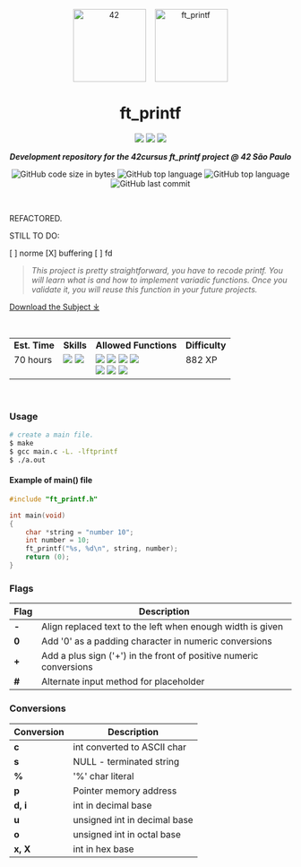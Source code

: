 <p align="center">
	<img width="130px;" src="https://game.42sp.org.br/static/assets/images/42_logo_black.svg" align="center" alt="42" />&nbsp;&nbsp;&nbsp;
	<img width="130px" src="https://game.42sp.org.br/static/assets/achievements/ft_printfm.png" align="center" alt="ft_printf" />
	<h1 align="center">ft_printf</h1>
</p>
<p align="center">
	<img src="https://img.shields.io/badge/Success-107/100_✓-gray.svg?colorA=61c265&colorB=4CAF50&style=for-the-badge">
	<img src="https://img.shields.io/badge/Linux-FCC624?style=for-the-badge&logo=linux&logoColor=black">
	<img src="https://img.shields.io/badge/mac%20os-000000?style=for-the-badge&logo=apple&logoColor=white">
</p>

<p align="center">
	<b><i>Development repository for the 42cursus ft_printf project @ 42 São Paulo</i></b><br>
</p>

<p align="center">
	<img alt="GitHub code size in bytes" src="https://img.shields.io/github/languages/code-size/iwillenshofer/ft_printf?color=blueviolet" />
	<img alt="GitHub top language" src="https://img.shields.io/github/languages/top/iwillenshofer/ft_printf?color=blue" />
	<img alt="GitHub top language" src="https://img.shields.io/github/commit-activity/t/iwillenshofer/ft_printf?color=brightgreen" />
	<img alt="GitHub last commit" src="https://img.shields.io/github/last-commit/iwillenshofer/ft_printf?color=brightgreen" />
</p>
<br>

REFACTORED.

STILL TO DO:

[ ] norme
[X] buffering
[ ] fd

> _This project is pretty straightforward, you have to recode printf. You will learn what is and how to implement variadic functions. Once you validate it, you will reuse this function in your future projects._

[Download the Subject ⤓](en.subject.pdf)

<br>

<p align="center">
	<table>
		<tr>
			<td><b>Est. Time</b></td>
			<td><b>Skills</b></td>
			<td><b>Allowed Functions</b></td>
			<td><b>Difficulty</b></td>
		</tr>
		<tr>
			<td valign="top">70 hours</td>
			<td valign="top">
<img src="https://img.shields.io/badge/Algorithms & AI-555">
<img src="https://img.shields.io/badge/Rigor-555">
			</td>
			<td valign="top">
				<img src="https://img.shields.io/badge/malloc()-lightgrey">
				<img src="https://img.shields.io/badge/free()-lightgrey">
				<img src="https://img.shields.io/badge/write()-lightgrey">
				<img src="https://img.shields.io/badge/va_start()-lightgrey"><br>
				<img src="https://img.shields.io/badge/va_arg()-lightgrey">
				<img src="https://img.shields.io/badge/va_copy()-lightgrey">
				<img src="https://img.shields.io/badge/va_end()-lightgrey">
			</td>
			<td valign="top"> 882 XP</td>
		</tr>
	</table>
</p>

<br>

### Usage
```bash
# create a main file.
$ make
$ gcc main.c -L. -lftprintf
$ ./a.out
```

#### Example of main() file
```c
#include "ft_printf.h"

int	main(void)
{
	char *string = "number 10";
	int	number = 10;
	ft_printf("%s, %d\n", string, number);
	return (0);
}
```

### Flags

| Flag  | Description														 |
|-------|--------------------------------------------------------------------|
| **-** | Align replaced text to the left when enough width is given         |
| **0** | Add '0' as a padding character in numeric conversions              |
| **+** | Add a plus sign ('+') in the front of positive numeric conversions |
| **#** | Alternate input method for placeholder                             |

### Conversions

| Conversion | Description					|
|------------|------------------------------|
| **c**		 | int converted to ASCII char	|
| **s**		 | NULL - terminated string		|
| **%**		 | '%' char literal				|
| **p**		 | Pointer memory address		|
| **d, i**	 | int in decimal base			|
| **u**		 | unsigned int in decimal base	|
| **o**		 | unsigned int in octal base	|
| **x, X**	 | int in hex base				|

